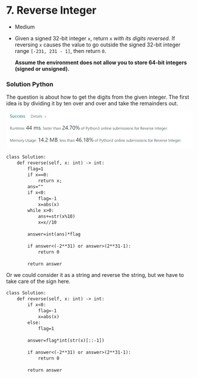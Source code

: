 # 7. Reverse Integer

* Medium
*   Given a signed 32-bit integer `x`, return `x` _with its digits reversed_. If reversing `x` causes the value to go outside the signed 32-bit integer range `[-231, 231 - 1]`, then return `0`.

    **Assume the environment does not allow you to store 64-bit integers (signed or unsigned).**

### Solution Python&#x20;

The question is about how to get the digits from the given integer. The first idea is by dividing it by ten over and over and take the remainders out.&#x20;

![](<.gitbook/assets/image (13).png>)

```
class Solution:
    def reverse(self, x: int) -> int:
        flag=1
        if x==0:
            return x;
        ans=""
        if x<0:
            flag=-1
            x=abs(x)
        while x>0:
            ans+=str(x%10)
            x=x//10
        
        answer=int(ans)*flag
        
        if answer<(-2**31) or answer>(2**31-1):
            return 0
        
        return answer
```

Or we could consider it as  a string and reverse the string, but we have to take care of the sign here.&#x20;

```
class Solution:
    def reverse(self, x: int) -> int:
        if x<0:
            flag=-1
            x=abs(x)
        else:
            flag=1
            
        answer=flag*int(str(x)[::-1])

        if answer<(-2**31) or answer>(2**31-1):
            return 0
        
        return answer
```

